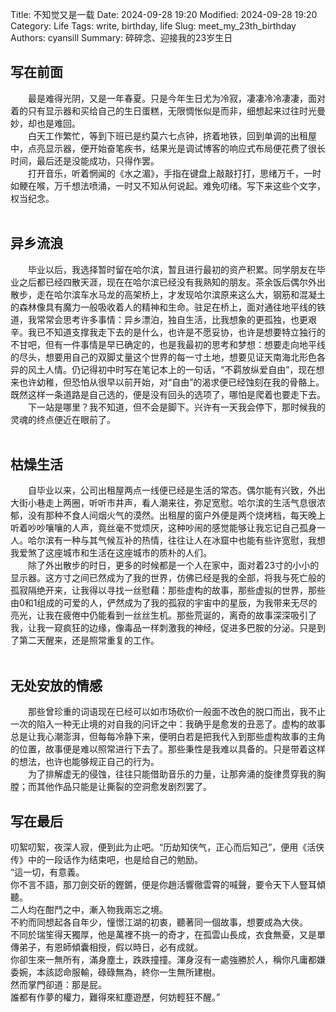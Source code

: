Title: 不知觉又是一载
Date: 2024-09-28 19:20
Modified: 2024-09-28 19:20
Category: Life
Tags: write, birthday, life
Slug: meet_my_23th_birthday
Authors: cyansill
Summary: 碎碎念、迎接我的23岁生日

## 写在前面
   
&emsp;&emsp;最是难得光阴，又是一年春夏。只是今年生日尤为冷寂，凄凄冷冷凄凄，面对着的只有显示器和买给自己的生日蛋糕，无限惆怅似是而非，细想起来过往时光曼妙，却也是难回。  
&emsp;&emsp;白天工作繁忙，等到下班已是约莫六七点钟，挤着地铁，回到单调的出租屋中，点亮显示器，便开始奋笔疾书，结果光是调试博客的响应式布局便花费了很长时间，最后还是没能成功，只得作罢。  
&emsp;&emsp;打开音乐，听着惘闻的《水之湄》，手指在键盘上敲敲打打，思绪万千，一时如鲠在喉，万千想法喷涌，一时又不知从何说起。难免叨绪。写下来这些个文字，权当纪念。  
<br />

## 异乡流浪
&emsp;&emsp;毕业以后，我选择暂时留在哈尔滨，暂且进行最初的资产积累。同学朋友在毕业之后都已经四散天涯，现在在哈尔滨已经没有我熟知的朋友。茶余饭后偶尔外出散步，走在哈尔滨车水马龙的高架桥上，才发现哈尔滨原来这么大，钢筋和混凝土的森林像具有魔力一般吸收着人的精神和生命。驻足在桥上，面对通往地平线的铁道，我常常会思考许多事情：异乡漂泊，独自生活，比我想象的更孤独，也更艰辛。我已不知道支撑我走下去的是什么，也许是不愿妥协，也许是想要特立独行的不甘吧，但有一件事情是早已确定的，也是我最初的思考和梦想：想要走向地平线的尽头，想要用自己的双脚丈量这个世界的每一寸土地，想要见证天南海北形色各异的风土人情。仍记得初中时写在笔记本上的一句话，“不羁放纵爱自由”，现在想来也许幼稚，但恐怕从很早以前开始，对“自由”的渴求便已经蚀刻在我的骨骼上。既然这样一条道路是自己选的，便是没有回头的选项了，哪怕是爬着也要走下去。
&emsp;&emsp;下一站是哪里？我不知道，但不会是脚下。兴许有一天我会停下，那时候我的灵魂的终点便近在眼前了。  
<br/>

## 枯燥生活
&emsp;&emsp;自毕业以来，公司出租屋两点一线便已经是生活的常态。偶尔能有兴致，外出大街小巷走上两圈，听听市井声，看人潮来往，弥足宽慰。哈尔滨的生活气息很浓郁，没有那种不食人间烟火气的漠然。出租屋的窗户外便是两个烧烤档，每天晚上听着吵吵嚷嚷的人声，竟丝毫不觉烦厌，这种吵闹的感觉能够让我忘记自己孤身一人。哈尔滨有一种与其气候互补的热情，往往让人在冰窟中也能有些许宽慰，我想我爱煞了这座城市和生活在这座城市的质朴的人们。  
&emsp;&emsp;除了外出散步的时日，更多的时候都是一个人在家中，面对着23寸的小小的显示器。这方寸之间已然成为了我的世界，仿佛已经是我的全部，将我与死亡般的孤寂隔绝开来，让我得以寻找一丝慰藉：那些虚构的故事，那些虚拟的世界，那些由0和1组成的可爱的人，俨然成为了我的孤寂的宇宙中的星辰，为我带来无尽的亮光，让我在疲倦中仍能看到一丝丝生机。那些荒诞的，离奇的故事深深吸引了我，让我一窥疯狂的边缘，像毒品一样刺激我的神经，促进多巴胺的分泌。只是到了第二天醒来，还是照常重复的工作。  
<br/>

## 无处安放的情感
&emsp;&emsp;那些曾珍重的词语现在已经可以如市场砍价一般面不改色的脱口而出，我不止一次的陷入一种无止境的对自我的问讦之中：我确乎是愈发的丑恶了。虚构的故事总是让我心潮澎湃，但每每冷静下来，便明白若是把我代入到那些虚构故事的主角的位置，故事便是难以照常进行下去了。那些秉性是我难以具备的。只是带着这样的想法，也许也能够规正自己的行为。  
&emsp;&emsp;为了排解虚无的侵蚀，往往只能借助音乐的力量，让那奔涌的旋律贯穿我的胸膛；而其他作品只能是让撕裂的空洞愈发剧烈罢了。
<br/>

## 写在最后
叨絮叨絮，夜深人寂，便到此为止吧。“历劫知侠气，正心而后知己”，便用《活侠传》中的一段话作为结束吧，也是给自己的勉励。  
“這一切，有意義。  
你不言不語，那刀劍交斫的鏗鏘，便是你趙活響徹雲霄的喊聲，要令天下人豎耳傾聽。  
二人均在酣鬥之中，漸入物我兩忘之境。  
不約而同想起各自年少，憧憬江湖的初衷，聽著同一個故事，想要成為大俠。  
不同於瑞笙得天獨厚，他是萬裡不挑一的奇才，在孤雲山長成，衣食無憂，又是單傳弟子，有恩師傾囊相授，假以時日，必有成就。  
你卻生來一無所有，滿身塵土，跌跌撞撞。渾身沒有一處強勝於人，稱你凡庸都嫌委婉，本該認命服輸，碌碌無為，終你一生無所建樹。  
然而掌門卻道：那是屁。  
誰都有作夢的權力，難得來紅塵遊歷，何妨輕狂不醒。”